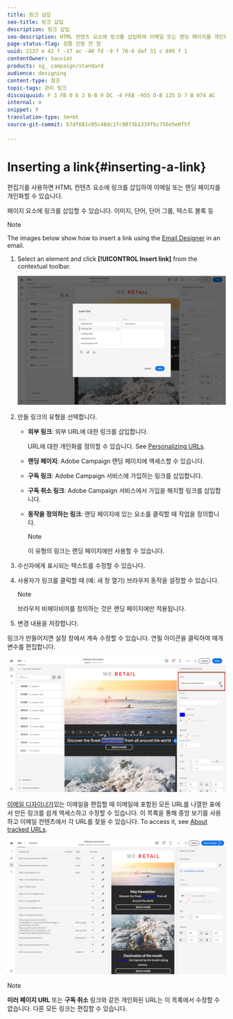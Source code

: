 ```yaml
---
title: 링크 삽입
seo-title: 링크 삽입
description: 링크 삽입
seo-description: HTML 컨텐츠 요소에 링크를 삽입하여 이메일 또는 랜딩 페이지를 개인화하는 방법을 학습합니다.
page-status-flag: 정품 인증 안 함
uuid: 2137 e 42 f -37 ac -40 fd -9 f 76-6 daf 31 c 899 f 1
contentOwner: Sauviat
products: sg_ campaign/standard
audience: designing
content-type: 참조
topic-tags: 관리 링크
discoiquuid: F 3 FB 0 E 3 B-B 9 DC -4 FEB -955 D-B 125 D 7 B 074 AC
internal: n
snippet: Y
translation-type: tm+mt
source-git-commit: b7df681c05c48dc1fc9873b1339fbc756e5e0f5f

---
```



# Inserting a link{#inserting-a-link}

편집기를 사용하면 HTML 컨텐츠 요소에 링크를 삽입하여 이메일 또는 랜딩 페이지를 개인화할 수 있습니다.

페이지 요소에 링크를 삽입할 수 있습니다. 이미지, 단어, 단어 그룹, 텍스트 블록 등

>[!NOTE]
>
>The images below show how to insert a link using the [Email Designer](../../designing/using/about-email-content-design.md#about-the-email-designer) in an email.

1. Select an element and click **[!UICONTROL Insert link]** from the contextual toolbar.

   ![](assets/des_insert_link.png)

1. 만들 링크의 유형을 선택합니다.

   * **외부 링크**: 외부 URL에 대한 링크를 삽입합니다.

      URL에 대한 개인화를 정의할 수 있습니다. See [Personalizing URLs](../../designing/using/personalizing-urls.md).

   * **랜딩 페이지**: Adobe Campaign 랜딩 페이지에 액세스할 수 있습니다.
   * **구독 링크**: Adobe Campaign 서비스에 가입하는 링크를 삽입합니다.
   * **구독 취소 링크**: Adobe Campaign 서비스에서 가입을 해지할 링크를 삽입합니다.
   * **동작을 정의하는 링크**: 랜딩 페이지에 있는 요소를 클릭할 때 작업을 정의합니다.

      >[!NOTE]
      >
      >이 유형의 링크는 랜딩 페이지에만 사용할 수 있습니다.

1. 수신자에게 표시되는 텍스트를 수정할 수 있습니다.
1. 사용자가 링크를 클릭할 때 (예: 새 창 열기) 브라우저 동작을 설정할 수 있습니다.

   >[!NOTE]
   >
   >브라우저 비헤이비어를 정의하는 것은 랜딩 페이지에만 적용됩니다.

1. 변경 내용을 저장합니다.

링크가 만들어지면 설정 창에서 계속 수정할 수 있습니다. 연필 아이콘을 클릭하여 매개 변수를 편집합니다.

![](assets/des_link_edit.png)

[이메일 디자이너가](../../designing/using/about-email-content-design.md#about-the-email-designer)있는 이메일을 편집할 때 이메일에 포함된 모든 URL를 나열한 표에서 만든 링크를 쉽게 액세스하고 수정할 수 있습니다. 이 목록을 통해 중앙 보기를 사용하고 이메일 컨텐츠에서 각 URL를 찾을 수 있습니다. To access it, see [About tracked URLs](../../designing/using/about-tracked-urls.md).

![](assets/des_link_list.png)

>[!NOTE]
>
>**미러 페이지 URL** 또는 **구독 취소** 링크와 같은 개인화된 URL는 이 목록에서 수정할 수 없습니다. 다른 모든 링크는 편집할 수 있습니다.

